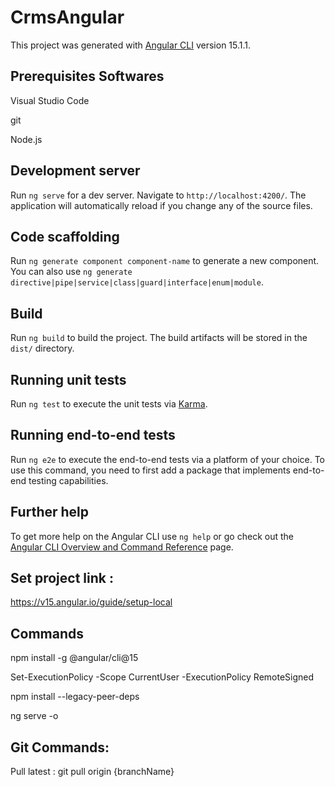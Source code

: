 # CrmsAngular

This project was generated with [Angular CLI](https://github.com/angular/angular-cli) version 15.1.1.

## Prerequisites Softwares
Visual Studio Code

git

Node.js

## Development server

Run `ng serve` for a dev server. Navigate to `http://localhost:4200/`. The application will automatically reload if you change any of the source files.

## Code scaffolding

Run `ng generate component component-name` to generate a new component. You can also use `ng generate directive|pipe|service|class|guard|interface|enum|module`.

## Build

Run `ng build` to build the project. The build artifacts will be stored in the `dist/` directory.

## Running unit tests

Run `ng test` to execute the unit tests via [Karma](https://karma-runner.github.io).

## Running end-to-end tests

Run `ng e2e` to execute the end-to-end tests via a platform of your choice. To use this command, you need to first add a package that implements end-to-end testing capabilities.

## Further help

To get more help on the Angular CLI use `ng help` or go check out the [Angular CLI Overview and Command Reference](https://angular.io/cli) page.

## Set project link : 
https://v15.angular.io/guide/setup-local

## Commands
npm install -g @angular/cli@15

Set-ExecutionPolicy -Scope CurrentUser -ExecutionPolicy RemoteSigned

npm install --legacy-peer-deps

ng serve -o

## Git Commands:
Pull latest : git pull origin {branchName}  




